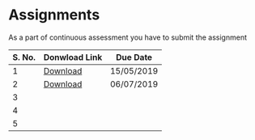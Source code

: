 # Assignments

As a part of continuous assessment you have to submit the assignment

| S. No. 	| Donwload Link 	| Due Date 	|
|--------	|---------------	|----------	|
| 1      	|  [Download](PDFs/201719A1.pdf)             	|  15/05/2019  |
| 2      	|  [Download](PDFs/201719A2.pdf)             	|   06/07/2019       	|
| 3      	|               	|          	|
| 4      	|               	|          	|
| 5      	|               	|          	|
